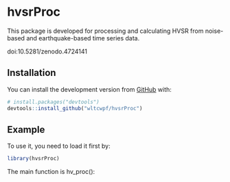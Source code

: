 
<!-- README.md is generated from README.Rmd. Please edit that file -->
hvsrProc
========

<!-- badges: start -->
<!-- badges: end -->
This package is developed for processing and calculating HVSR from noise-based and earthquake-based time series data.

doi:10.5281/zenodo.4724141

Installation
------------

You can install the development version from [GitHub](https://github.com/) with:

``` r
# install.packages("devtools")
devtools::install_github("wltcwpf/hvsrProc")
```

Example
-------

To use it, you need to load it first by:

``` r
library(hvsrProc)
```

The main function is hv\_proc():
